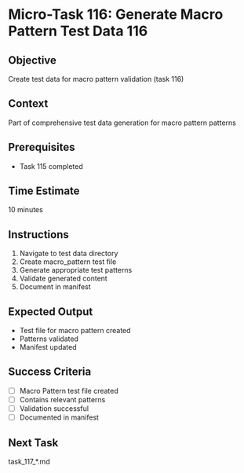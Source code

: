 # Micro-Task 116: Generate Macro Pattern Test Data 116

## Objective
Create test data for macro pattern validation (task 116)

## Context
Part of comprehensive test data generation for macro pattern patterns

## Prerequisites
- Task 115 completed

## Time Estimate
10 minutes

## Instructions
1. Navigate to test data directory
2. Create macro_pattern test file
3. Generate appropriate test patterns
4. Validate generated content
5. Document in manifest

## Expected Output
- Test file for macro pattern created
- Patterns validated
- Manifest updated

## Success Criteria
- [ ] Macro Pattern test file created
- [ ] Contains relevant patterns
- [ ] Validation successful
- [ ] Documented in manifest

## Next Task
task_117_*.md